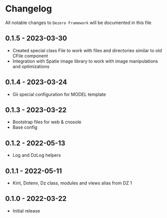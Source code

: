 # Changelog

All notable changes to `Dezero Framework` will be documented in this file

## 0.1.5 - 2023-03-30

- Created special class File to work with files and directories similar to old CFile component
- Integration with Spatie image library to work with image manipulations and optimizations

## 0.1.4 - 2023-03-24

- Gii special configuration for MODEL template

## 0.1.3 - 2023-03-22

- Bootstrap files for web & cnosole 
- Base config

## 0.1.2 - 2022-05-13

- Log and DzLog helpers

## 0.1.1 - 2022-05-11

- Kint, Dotenv, Dz class, modules and views alias from DZ 1

## 0.1.0 - 2022-03-22

- Initial release
